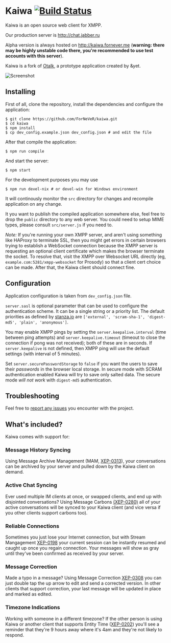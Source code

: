 Kaiwa [![Build Status](https://travis-ci.org/ForNeVeR/kaiwa.svg?branch=develop)](https://travis-ci.org/ForNeVeR/kaiwa)
=====
Kaiwa is an open source web client for XMPP.  

Our production server is http://chat.jabber.ru

Alpha version is always hosted on http://kaiwa.fornever.me (**warning: there may
be highly unstable code there, you're recommended to use test accounts with this
server**).

Kaiwa is a fork of [Otalk][otalk], a prototype application created by &yet.

![Screenshot](http://getkaiwa.com/assets/img/header.png)

## Installing

First of all, clone the repository, install the dependencies and configure the
application:

    $ git clone https://github.com/ForNeVeR/kaiwa.git
    $ cd kaiwa
    $ npm install
    $ cp dev_config.example.json dev_config.json # and edit the file

After that compile the application:

    $ npm run compile

And start the server:

    $ npm start

For the development purposes you may use

    $ npm run devel-nix # or devel-win for Windows environment

It will continously monitor the `src` directory for changes and recompile
application on any change.

It you want to publish the compiled application somewhere else, feel free to
drop the `public` directory to any web server. You could need to setup MIME
types, please consult `src/server.js` if you need to.

*Note:* If you're running your own XMPP server, and aren't using something like
HAProxy to terminate SSL, then you might get errors in certain browsers trying
to establish a WebSocket connection because the XMPP server is requesting an
optional client certificate which makes the browser terminate the socket. To
resolve that, visit the XMPP over Websocket URL directly (eg,
`example.com:5281/xmpp-websocket` for Prosody) so that a client cert choice can
be made. After that, the Kaiwa client should connect fine.

## Configuration

Application configuration is taken from `dev_config.json` file.

`server.sasl` is optional parameter that can be used to configure the
authentication scheme. It can be a single string or a priority list. The default
priorities as defined by [stanza.io][] are `['external', 'scram-sha-1',
'digest-md5', 'plain', 'anonymous']`.

You may enable XMPP pings by setting the `server.keepalive.interval` (time
between ping attempts) and `server.keepalive.timeout` (timeout to close the
connection if pong was not received); both of these are in seconds. If
`server.keepalive` is not defined, then XMPP ping will use the default settings
(with interval of 5 minutes).

Set `server.securePasswordStorage` to `false` if you want the users to save
their *passwords* in the browser local storage. In secure mode with SCRAM
authentication enabled Kaiwa will try to save only salted data. The secure mode
*will not work* with `digest-md5` authentication.

## Troubleshooting

Feel free to [report any issues][issues] you encounter with the project.

## What's included?

Kaiwa comes with support for:

### Message History Syncing

Using Message Archive Management (MAM, [XEP-0313](http://xmpp.org/extensions/xep-0313.html)), your conversations can be archived by your server and pulled down by the Kaiwa client on demand.

### Active Chat Syncing

Ever used multiple IM clients at once, or swapped clients, and end up with disjointed conversations? Using Message Carbons [(XEP-0280)](http://xmpp.org/extensions/xep-0280.html) all of your active conversations will be synced to your Kaiwa client (and vice versa if you other clients support carbons too).

### Reliable Connections

Sometimes you just lose your Internet connection, but with Stream Mangagement [XEP-0198](http://xmpp.org/extensions/xep-0198.html) your current session can be instantly resumed and caught up once you regain connection. Your messages will show as gray until they've been confirmed as received by your server.

### Message Correction

Made a typo in a message? Using Message Correction [XEP-0308](http://xmpp.org/extensions/xep-0308.html) you can just double tap the up arrow to edit and send a corrected version. In other clients that support correction, your last message will be updated in place and marked as edited.

### Timezone Indications

Working with someone in a different timezone? If the other person is using Kaiwa or another client that supports Entity Time ([XEP-0202](http://xmpp.org/extensions/xep-0202.html)) you'll see a reminder that they're 9 hours away where it's 4am and they're not likely to respond.

[issues]: https://github.com/ForNeVeR/kaiwa/issues
[otalk]: https://github.com/otalk
[stanza.io]: https://github.com/otalk/stanza.io
